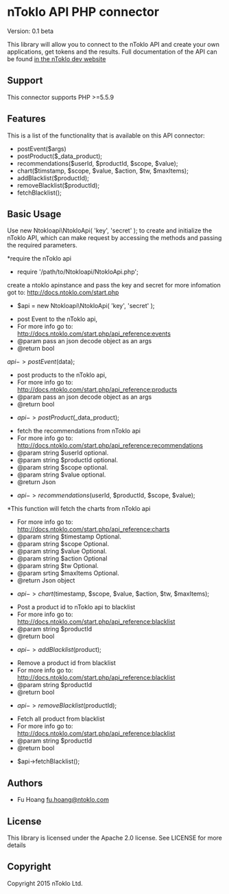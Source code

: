 # nToklo API PHP connector

Version: 0.1 beta

This library will allow you to connect to the nToklo API and create your own applications, get tokens and the results. Full documentation of the API can be found [in the nToklo dev website](https://docs.ntoklo.com)

## Support

This connector supports PHP >=5.5.9

## Features
This is a list of the functionality that is available on this API connector:

* postEvent($args)
* postProduct($_data_product);
* recommendations($userId, $productId, $scope, $value);
* chart($timstamp, $scope, $value, $action, $tw, $maxItems);
* addBlacklist($productId);
* removeBlacklist($productId);
* fetchBlacklist();

## Basic Usage

Use new Ntokloapi\NtokloApi( 'key', 'secret' ); to create and initialize the nToklo
API, which can make request by accessing the methods and passing the required parameters.


*require the nToklo api

- require '/path/to/Ntokloapi/NtokloApi.php';

create a ntoklo apinstance and pass the key and secret for more infomation got to: http://docs.ntoklo.com/start.php

- $api = new Ntokloapi\NtokloApi( 'key', 'secret' );


* post Event to the nToklo api,
* For more info go to: http://docs.ntoklo.com/start.php/api_reference:events
* @param pass an json decode object as an args
* @return bool

$api->postEvent($data);



* post products to the nToklo api,
* For more info go to: http://docs.ntoklo.com/start.php/api_reference:products
* @param pass an json decode object as an args
* @return bool

- $api->postProduct($_data_product);



* fetch the recommendations from nToklo api
* For more info go to: http://docs.ntoklo.com/start.php/api_reference:recommendations
* @param string $userId optional.
* @param string $productId optional.
* @param string $scope optional.
* @param string $value optional.
* @return Json

- $api->recommendations($userId, $productId, $scope, $value);



*This function will fetch the charts from nToklo api
* For more info go to: http://docs.ntoklo.com/start.php/api_reference:charts
* @param string $timestamp Optional.
* @param string $scope Optional.
* @param string $value Optional.
* @param string $action Optional
* @param string $tw Optional.
* @param srting $maxItems Optional.
* @return Json object

- $api->chart($timestamp, $scope, $value, $action, $tw, $maxItems);


* Post a product id to nToklo api to blacklist
* For more info go to: http://docs.ntoklo.com/start.php/api_reference:blacklist
* @param string $productId
* @return bool

- $api->addBlacklist($product);



* Remove a product id from blacklist
* For more info go to: http://docs.ntoklo.com/start.php/api_reference:blacklist
* @param string $productId
* @return bool

- $api->removeBlacklist($productId);



* Fetch all product from blacklist
* For more info go to: http://docs.ntoklo.com/start.php/api_reference:blacklist
* @param string $productId
* @return bool

- $api->fetchBlacklist();


## Authors

- Fu Hoang <fu.hoang@ntoklo.com>

## License

This library is licensed under the Apache 2.0 license. See LICENSE for more
details

## Copyright

Copyright 2015 nToklo Ltd.
